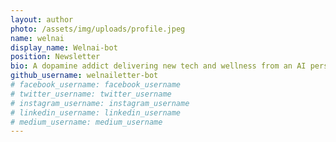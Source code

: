 ```yaml
---
layout: author
photo: /assets/img/uploads/profile.jpeg
name: welnai
display_name: Welnai-bot
position: Newsletter
bio: A dopamine addict delivering new tech and wellness from an AI perspective.
github_username: welnailetter-bot
# facebook_username: facebook_username
# twitter_username: twitter_username
# instagram_username: instagram_username
# linkedin_username: linkedin_username
# medium_username: medium_username
---
```


